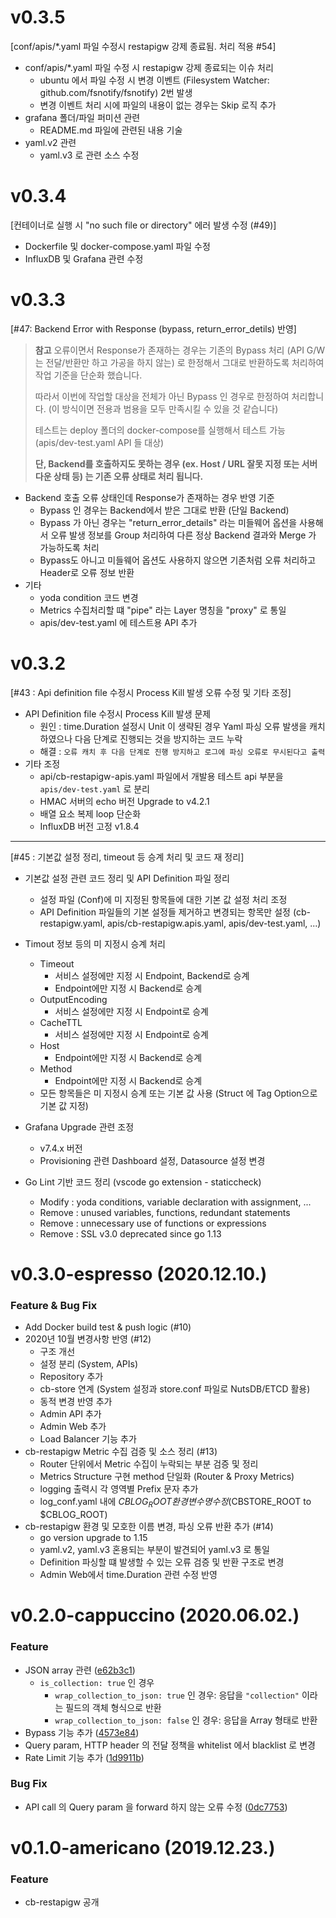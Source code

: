 # v0.3.5

[conf/apis/*.yaml 파일 수정시 restapigw 강제 종료됨. 처리 적용 #54]

- conf/apis/*.yaml 파일 수정 시 restapigw 강제 종료되는 이슈 처리
  - ubuntu 에서 파일 수정 시 변경 이벤트 (Filesystem Watcher: github.com/fsnotify/fsnotify) 2번 발생
  - 변경 이벤트 처리 시에 파일의 내용이 없는 경우는 Skip 로직 추가
- grafana 폴더/파일 퍼미션 관련
  - README.md 파일에 관련된 내용 기술
- yaml.v2 관련
  - yaml.v3 로 관련 소스 수정

# v0.3.4

[컨테이너로 실행 시 "no such file or directory" 에러 발생 수정 (#49)]

- Dockerfile 및 docker-compose.yaml 파일 수정
- InfluxDB 및 Grafana 관련 수정

# v0.3.3

[#47: Backend Error with Response (bypass, return_error_detils) 반영]

> **참고**
> 오류이면서 Response가 존재하는 경우는 기존의 Bypass 처리 (API G/W 는 전달/반환만 하고 가공을 하지 않는) 로 한정해서 그대로 반환하도록 처리하여 작업 기준을 단순화 했습니다.
> 
> 따라서 이번에 작업할 대상을 전체가 아닌 Bypass 인 경우로 한정하여 처리합니다. (이 방식이면 전용과 범용을 모두 만족시킬 수 있을 것 같습니다)
> 
> 테스트는 deploy 폴더의 docker-compose를 실행해서 테스트 가능 (apis/dev-test.yaml API 들 대상)
> 
> **단, Backend를 호출하지도 못하는 경우 (ex. Host / URL 잘못 지정 또는 서버 다운 상태 등) 는 기존 오류 상태로 처리 됩니다.**

- Backend 호출 오류 상태인데 Response가 존재하는 경우 반영 기준
  - Bypass 인 경우는 Backend에서 받은 그대로 반환 (단일 Backend)
  - Bypass 가 아닌 경우는 "return_error_details" 라는 미들웨어 옵션을 사용해서 오류 발생 정보를 Group 처리하여 다른 정상 Backend 결과와 Merge 가 가능하도록 처리 
  - Bypass도 아니고 미들웨어 옵션도 사용하지 않으면 기존처럼 오류 처리하고 Header로 오류 정보 반환
- 기타
   - yoda condition 코드 변경
   - Metrics 수집처리할 떄 "pipe" 라는 Layer 명칭을 "proxy" 로 통일
   - apis/dev-test.yaml 에 테스트용 API 추가

# v0.3.2

[#43 : Api definition file 수정시 Process Kill 발생 오류 수정 및 기타 조정]
- API Definition file 수정시 Process Kill 발생 문제
  - 원인 : time.Duration 설정시 Unit 이 생략된 경우 Yaml 파싱 오류 발생을 캐치하였으나 다음 단계로 진행되는 것을 방지하는 코드 누락
  - 해결 : `오류 캐치 후 다음 단계로 진행 방지하고 로그에 파싱 오류로 무시된다고 출력`
- 기타 조정
  - api/cb-restapigw-apis.yaml 파일에서 개발용 테스트 api 부분을 `apis/dev-test.yaml` 로 분리
  - HMAC 서버의 echo 버전 Upgrade to v4.2.1
  - 배열 요소 복제 loop 단순화
  - InfluxDB 버전 고정 v1.8.4

---

[#45 : 기본값 설정 정리, timeout 등 승계 처리 및 코드 재 정리]
- 기본값 설정 관련 코드 정리 및 API Definition 파일 정리
   -  설정 파일 (Conf)에 미 지정된 항목들에 대한 기본 값 설정 처리 조정
   - API Definition 파일들의 기본 설정들 제거하고 변경되는 항목만 설정 (cb-restapigw.yaml, apis/cb-restapigw.apis.yaml, apis/dev-test.yaml, ...)

- Timout 정보 등의 미 지정시 승계 처리
   - Timeout 
     - 서비스 설정에만 지정 시 Endpoint, Backend로 승계
     - Endpoint에만 지정 시 Backend로 승계
   - OutputEncoding
     - 서비스 설정에만 지정 시 Endpoint로 승계
   - CacheTTL
     - 서비스 설정에만 지정 시 Endpoint로 승계
   - Host
     - Endpoint에만 지정 시 Backend로 승계 
   - Method
     - Endpoint에만 지정 시 Backend로 승계
  - 모든 항목들은 미 지정시 승계 또는 기본 값 사용 (Struct 에 Tag Option으로 기본 값 지정)

- Grafana Upgrade 관련 조정
  - v7.4.x 버전
  - Provisioning 관련 Dashboard 설정, Datasource 설정 변경

- Go Lint 기반 코드 정리 (vscode go extension - staticcheck)
  - Modify : yoda conditions, variable declaration with assignment, ...
  - Remove : unused variables, functions, redundant statements
  - Remove : unnecessary use of functions or expressions
  - Remove : SSL v3.0 deprecated since go 1.13

# v0.3.0-espresso (2020.12.10.)

### Feature & Bug Fix
- Add Docker build test & push logic (#10)
- 2020년 10월 변경사항 반영 (#12)
  - 구조 개선
  - 설정 분리 (System, APIs)
  - Repository 추가
  - cb-store 연계 (System 설정과 store.conf 파일로 NutsDB/ETCD 활용)
  - 동적 변경 반영 추가
  - Admin API 추가
  - Admin Web 추가
  - Load Balancer 기능 추가
- cb-restapigw Metric 수집 검증 및 소스 정리 (#13)
  - Router 단위에서 Metric 수집이 누락되는 부분 검증 및 정리
  - Metrics Structure 구현 method 단일화 (Router & Proxy Metrics)
  - logging 출력시 각 영역별 Prefix 문자 추가
  - log_conf.yaml 내에 $CBLOG_ROOT 환경변수 명 수정 ($CBSTORE_ROOT to $CBLOG_ROOT)
- cb-restapigw 환경 및 모호한 이름 변경, 파싱 오류 반환 추가 (#14)
  - go version upgrade to 1.15
  - yaml.v2, yaml.v3 혼용되는 부분이 발견되어 yaml.v3 로 통일
  - Definition 파싱할 떄 발생할 수 있는 오류 검증 및 반환 구조로 변경
  - Admin Web에서 time.Duration 관련 수정 반영


# v0.2.0-cappuccino (2020.06.02.)

### Feature
- JSON array 관련 ([e62b3c1](https://github.com/cloud-barista/cb-apigw/commit/e62b3c19b8ee9051573f376601d893dba455fa92))
    -  `is_collection: true` 인 경우
        - `wrap_collection_to_json: true` 인 경우: 응답을 `"collection"` 이라는 필드의 객체 형식으로 반환
        - `wrap_collection_to_json: false` 인 경우: 응답을 Array 형태로 반환
- Bypass 기능 추가 ([4573e84](https://github.com/cloud-barista/cb-apigw/commit/4573e8492a7fa22026fb6be4183cdc770eb80778))
- Query param, HTTP header 의 전달 정책을 whitelist 에서 blacklist 로 변경
- Rate Limit 기능 추가 ([1d9911b](https://github.com/cloud-barista/cb-apigw/commit/1d9911ba83057e3d708fba0731f2d33aec555729))

### Bug Fix
- API call 의 Query param 을 forward 하지 않는 오류 수정 ([0dc7753](https://github.com/cloud-barista/cb-apigw/commit/0dc775362cd5011adf851d598f83a10763b70f32))

# v0.1.0-americano (2019.12.23.)

### Feature
- cb-restapigw 공개

